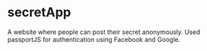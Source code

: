# secretApp
A website where people can post their secret anonymously.
Used passportJS for authentication using Facebook and Google.
